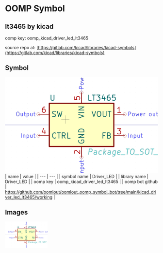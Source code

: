 # OOMP Symbol  
## lt3465  by kicad  
  
oomp key: oomp_kicad_driver_led_lt3465  
  
source repo at: [https://gitlab.com/kicad/libraries/kicad-symbols](https://gitlab.com/kicad/libraries/kicad-symbols)  
## Symbol  
  
[![working.png](working_600.png)](working.png)  
| name | value | 
| --- | --- | 
| symbol name | Driver_LED | 
| library name | Driver_LED | 
| oomp key | oomp_kicad_driver_led_lt3465 | 
| oomp bot github | https://github.com/oomlout/oomlout_oomp_symbol_bot/tree/main/kicad_driver_led_lt3465/working | 
## Images  
  
[![working.png](working_140.png)](working.png)  
